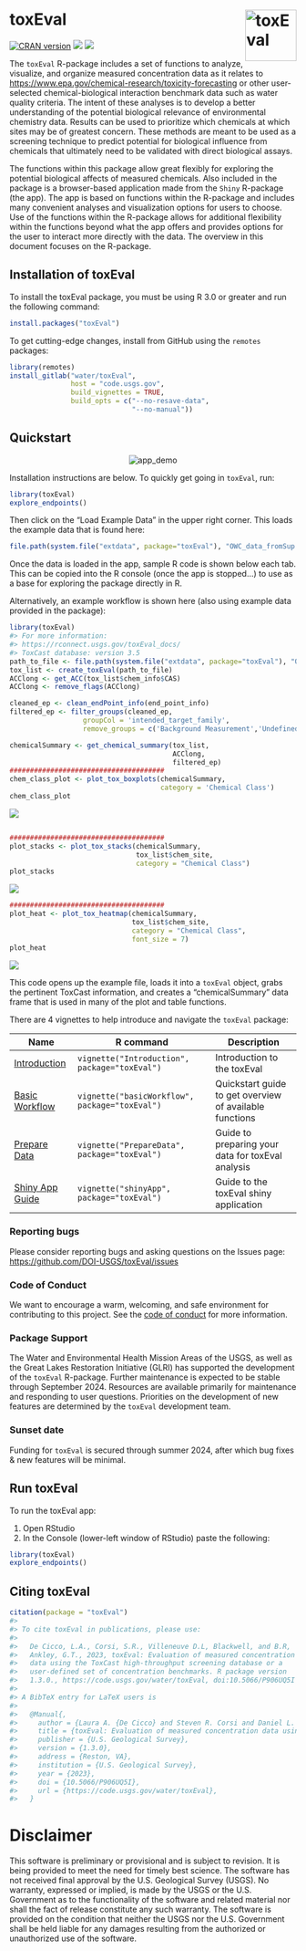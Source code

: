 # toxEval <img src="man/figures/toxEval.png" alt="toxEval" class="logo" style="width:90px;height:auto;" align="right" />

[![CRAN
version](http://www.r-pkg.org/badges/version/toxEval)](https://cran.r-project.org/package=toxEval)
[![](http://cranlogs.r-pkg.org/badges/toxEval)](https://cran.r-project.org/package=toxEval)
[![](http://cranlogs.r-pkg.org/badges/grand-total/toxEval)](https://cran.r-project.org/package=toxEval)

The `toxEval` R-package includes a set of functions to analyze,
visualize, and organize measured concentration data as it relates to
<https://www.epa.gov/chemical-research/toxicity-forecasting> or other
user-selected chemical-biological interaction benchmark data such as
water quality criteria. The intent of these analyses is to develop a
better understanding of the potential biological relevance of
environmental chemistry data. Results can be used to prioritize which
chemicals at which sites may be of greatest concern. These methods are
meant to be used as a screening technique to predict potential for
biological influence from chemicals that ultimately need to be validated
with direct biological assays.

The functions within this package allow great flexibly for exploring the
potential biological affects of measured chemicals. Also included in the
package is a browser-based application made from the `Shiny` R-package
(the app). The app is based on functions within the R-package and
includes many convenient analyses and visualization options for users to
choose. Use of the functions within the R-package allows for additional
flexibility within the functions beyond what the app offers and provides
options for the user to interact more directly with the data. The
overview in this document focuses on the R-package.

## Installation of toxEval

To install the toxEval package, you must be using R 3.0 or greater and
run the following command:

``` r
install.packages("toxEval")
```

To get cutting-edge changes, install from GitHub using the `remotes`
packages:

``` r
library(remotes)
install_gitlab("water/toxEval",
               host = "code.usgs.gov",
               build_vignettes = TRUE, 
               build_opts = c("--no-resave-data",
                              "--no-manual"))
```

## Quickstart

<p align="center">
<img src="https://code.usgs.gov/water/toxEval/raw/main/man/figures/app.gif" alt="app_demo">
</p>

Installation instructions are below. To quickly get going in `toxEval`,
run:

``` r
library(toxEval)
explore_endpoints()
```

Then click on the “Load Example Data” in the upper right corner. This
loads the example data that is found here:

``` r
file.path(system.file("extdata", package="toxEval"), "OWC_data_fromSup.xlsx")
```

Once the data is loaded in the app, sample R code is shown below each
tab. This can be copied into the R console (once the app is stopped…) to
use as a base for exploring the package directly in R.

Alternatively, an example workflow is shown here (also using example
data provided in the package):

``` r
library(toxEval)
#> For more information:
#> https://rconnect.usgs.gov/toxEval_docs/
#> ToxCast database: version 3.5
path_to_file <- file.path(system.file("extdata", package="toxEval"), "OWC_data_fromSup.xlsx")
tox_list <- create_toxEval(path_to_file)
ACClong <- get_ACC(tox_list$chem_info$CAS)
ACClong <- remove_flags(ACClong)

cleaned_ep <- clean_endPoint_info(end_point_info)
filtered_ep <- filter_groups(cleaned_ep, 
                  groupCol = 'intended_target_family',
                  remove_groups = c('Background Measurement','Undefined'))

chemicalSummary <- get_chemical_summary(tox_list, 
                                        ACClong, 
                                        filtered_ep)
######################################
chem_class_plot <- plot_tox_boxplots(chemicalSummary,
                                     category = 'Chemical Class')
chem_class_plot
```

![](man/figures/README-unnamed-chunk-6-1.png)

``` r

######################################
plot_stacks <- plot_tox_stacks(chemicalSummary, 
                               tox_list$chem_site, 
                               category = "Chemical Class")
plot_stacks
```

![](man/figures/README-unnamed-chunk-6-2.png)

``` r
######################################
plot_heat <- plot_tox_heatmap(chemicalSummary, 
                              tox_list$chem_site, 
                              category = "Chemical Class",
                              font_size = 7)
plot_heat
```

![](man/figures/README-unnamed-chunk-6-3.png)

This code opens up the example file, loads it into a `toxEval` object,
grabs the pertinent ToxCast information, and creates a “chemicalSummary”
data frame that is used in many of the plot and table functions.

There are 4 vignettes to help introduce and navigate the `toxEval`
package:

| Name                                                                                 | R command                                      | Description                                             |
|------------|--------------|----------------------------------------------|
| [Introduction](https://rconnect.usgs.gov/toxEval_docs/articles/Introduction.html)    | `vignette("Introduction", package="toxEval")`  | Introduction to the toxEval                             |
| [Basic Workflow](https://rconnect.usgs.gov/toxEval_docs/articles/basicWorkflow.html) | `vignette("basicWorkflow", package="toxEval")` | Quickstart guide to get overview of available functions |
| [Prepare Data](https://rconnect.usgs.gov/toxEval_docs/articles/PrepareData.html)     | `vignette("PrepareData", package="toxEval")`   | Guide to preparing your data for toxEval analysis       |
| [Shiny App Guide](https://rconnect.usgs.gov/toxEval_docs/articles/shinyApp.html)     | `vignette("shinyApp", package="toxEval")`      | Guide to the toxEval shiny application                  |

### Reporting bugs

Please consider reporting bugs and asking questions on the Issues page:
<https://github.com/DOI-USGS/toxEval/issues>

### Code of Conduct

We want to encourage a warm, welcoming, and safe environment for
contributing to this project. See the [code of
conduct](https://github.com/DOI-USGS/toxEval/blob/main/CONDUCT.md) for
more information.

### Package Support

The Water and Environmental Health Mission Areas of the USGS, as well as
the Great Lakes Restoration Initiative (GLRI) has supported the
development of the `toxEval` R-package. Further maintenance is expected
to be stable through September 2024. Resources are available primarily
for maintenance and responding to user questions. Priorities on the
development of new features are determined by the `toxEval` development
team.

### Sunset date

Funding for `toxEval` is secured through summer 2024, after which bug
fixes & new features will be minimal.

## Run toxEval

To run the toxEval app:

1.  Open RStudio
2.  In the Console (lower-left window of RStudio) paste the following:

``` r
library(toxEval)
explore_endpoints()
```

## Citing toxEval

``` r
citation(package = "toxEval")
#> 
#> To cite toxEval in publications, please use:
#> 
#>   De Cicco, L.A., Corsi, S.R., Villeneuve D.L, Blackwell, and B.R,
#>   Ankley, G.T., 2023, toxEval: Evaluation of measured concentration
#>   data using the ToxCast high-throughput screening database or a
#>   user-defined set of concentration benchmarks. R package version
#>   1.3.0., https://code.usgs.gov/water/toxEval, doi:10.5066/P906UQ5I
#> 
#> A BibTeX entry for LaTeX users is
#> 
#>   @Manual{,
#>     author = {Laura A. {De Cicco} and Steven R. Corsi and Daniel L. Villeneuve and Brett R. Blackwell and Gerald T. Ankley},
#>     title = {toxEval: Evaluation of measured concentration data using the ToxCast high-throughput screening database or a user-defined set of concentration benchmarks.},
#>     publisher = {U.S. Geological Survey},
#>     version = {1.3.0},
#>     address = {Reston, VA},
#>     institution = {U.S. Geological Survey},
#>     year = {2023},
#>     doi = {10.5066/P906UQ5I},
#>     url = {https://code.usgs.gov/water/toxEval},
#>   }
```

# Disclaimer

This software is preliminary or provisional and is subject to revision.
It is being provided to meet the need for timely best science. The
software has not received final approval by the U.S. Geological Survey
(USGS). No warranty, expressed or implied, is made by the USGS or the
U.S. Government as to the functionality of the software and related
material nor shall the fact of release constitute any such warranty. The
software is provided on the condition that neither the USGS nor the U.S.
Government shall be held liable for any damages resulting from the
authorized or unauthorized use of the software.
